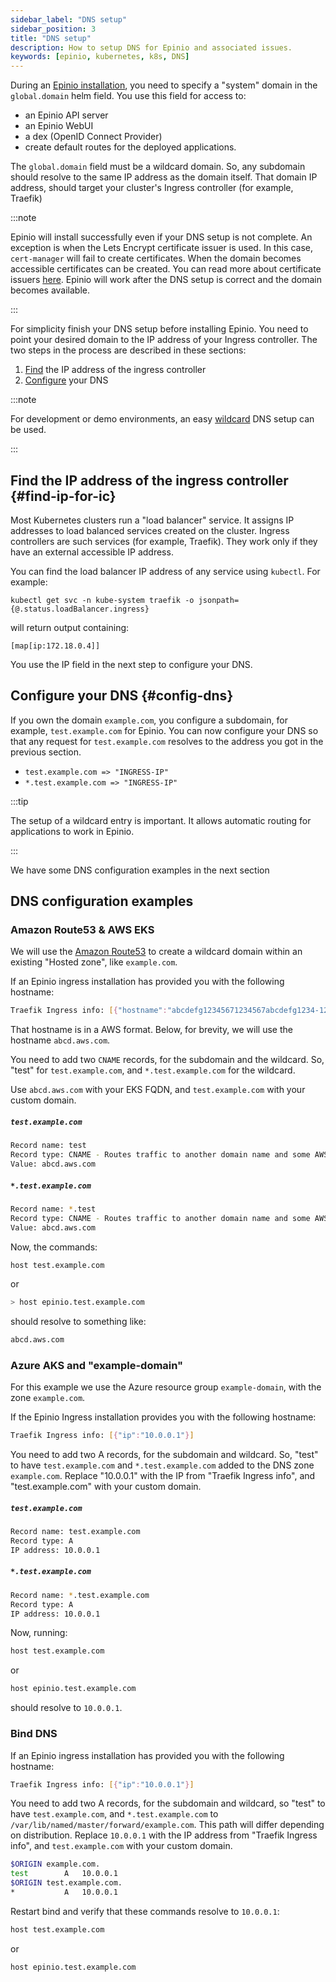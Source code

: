 ```yaml
---
sidebar_label: "DNS setup"
sidebar_position: 3
title: "DNS setup"
description: How to setup DNS for Epinio and associated issues.
keywords: [epinio, kubernetes, k8s, DNS]
---
```


During an [Epinio installation](install_epinio.md),
you need to specify a "system" domain in the `global.domain` helm field.
You use this field for access to:

- an Epinio API server
- an Epinio WebUI
- a dex (OpenID Connect Provider)
- create default routes for the deployed applications.

The `global.domain` field must be a wildcard domain.
So, any subdomain should resolve to the same IP address as the domain itself.
That domain IP address, should target your cluster's Ingress controller (for example, Traefik)

:::note

Epinio will install successfully even if your DNS setup is not complete.
An exception is when the Lets Encrypt certificate issuer is used.
In this case, `cert-manager` will fail to create certificates. When the domain becomes accessible certificates can be created.
You can read more about certificate issuers [here](../howtos/other/certificate_issuers.md).
Epinio will work after the DNS setup is correct and the domain becomes available.

:::

For simplicity finish your DNS setup before installing Epinio.
You need to point your desired domain to the IP address of your Ingress controller.
The two steps in the process are described in these sections:

1. [Find](#find-ip-for-ic) the IP address of the ingress controller
1. [Configure](#config-dns) your DNS

:::note

For development or demo environments, an easy [wildcard](wildcardDNS_setup.md) DNS setup can be used.

:::

## Find the IP address of the ingress controller {#find-ip-for-ic}

Most Kubernetes clusters run a "load balancer" service.
It assigns IP addresses to load balanced services created on the cluster.
Ingress controllers are such services (for example, Traefik). They work only if they have an external accessible IP address.

You can find the load balancer IP address of any service using `kubectl`. For example:

```shell
kubectl get svc -n kube-system traefik -o jsonpath={@.status.loadBalancer.ingress}
```

will return output containing:

```shell
[map[ip:172.18.0.4]]
```

You use the IP field in the next step to configure your DNS.

## Configure your DNS {#config-dns}

If you own the domain `example.com`, you configure a subdomain, for example, `test.example.com` for Epinio.
You can now configure your DNS so that any request for `test.example.com` resolves to the address you got in the previous section.

- `test.example.com => "INGRESS-IP"`
- `*.test.example.com => "INGRESS-IP"`

:::tip

The setup of a wildcard entry is important. It allows automatic routing for applications to work in Epinio.

:::

We have some DNS configuration examples in the next section

## DNS configuration examples

### Amazon Route53 & AWS EKS

We will use the [Amazon Route53](https://aws.amazon.com/route53/) to create a wildcard domain within an existing "Hosted zone", like `example.com`.

If an Epinio ingress installation has provided you with the following hostname:

```bash
Traefik Ingress info: [{"hostname":"abcdefg12345671234567abcdefg1234-1234567890.eu-west-1.elb.amazonaws.com"}]
```

That hostname is in a AWS format.
Below, for brevity, we will use the hostname `abcd.aws.com`.

You need to add two `CNAME` records, for the subdomain and the wildcard. So, "test" for `test.example.com`, and `*.test.example.com` for the wildcard.

Use `abcd.aws.com` with your EKS FQDN, and `test.example.com` with your custom domain.

##### `test.example.com`

```bash
Record name: test
Record type: CNAME - Routes traffic to another domain name and some AWS resources
Value: abcd.aws.com
```

##### `*.test.example.com`

```bash
Record name: *.test
Record type: CNAME - Routes traffic to another domain name and some AWS resources
Value: abcd.aws.com
```

Now, the commands:


```bash
host test.example.com
```

or

```bash
> host epinio.test.example.com
```

should resolve to something like:

```bash
abcd.aws.com
```

### Azure AKS and "example-domain"

For this example we use the Azure resource group `example-domain`, with the zone `example.com`.

If the Epinio Ingress installation provides you with the following hostname:

```bash
Traefik Ingress info: [{"ip":"10.0.0.1"}]
```

You need to add two A records, for the subdomain and wildcard.
So, "test" to have `test.example.com` and `*.test.example.com` added to the DNS zone `example.com`.
Replace "10.0.0.1" with the IP from "Traefik Ingress info", and "test.example.com" with your custom domain.

##### `test.example.com`

```bash
Record name: test.example.com
Record type: A
IP address: 10.0.0.1
```

##### `*.test.example.com`

```bash
Record name: *.test.example.com
Record type: A
IP address: 10.0.0.1
```

Now, running:

```bash
host test.example.com
```

or

```bash
host epinio.test.example.com
```

should resolve to `10.0.0.1`.

### Bind DNS

If an Epinio ingress installation has provided you with the following hostname:

```bash
Traefik Ingress info: [{"ip":"10.0.0.1"}]
```

You need to add two A records, for the subdomain and wildcard, so "test" to have `test.example.com`, and `*.test.example.com` to `/var/lib/named/master/forward/example.com`.
This path will differ depending on distribution.
Replace `10.0.0.1` with the IP address from "Traefik Ingress info", and `test.example.com` with your custom domain.

```bash
$ORIGIN example.com.
test		A	10.0.0.1
$ORIGIN test.example.com.
*			A	10.0.0.1
```

Restart bind and verify that these commands resolve to `10.0.0.1`:

```bash
host test.example.com
```
or

```shell
host epinio.test.example.com
```
